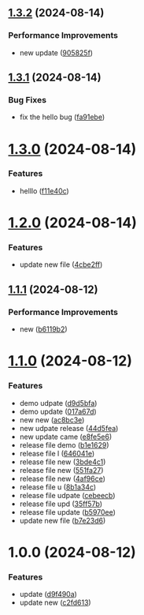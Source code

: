 ## [1.3.2](https://github.com/mayurluhar/semantic-test/compare/v1.3.1...v1.3.2) (2024-08-14)


### Performance Improvements

* new update ([905825f](https://github.com/mayurluhar/semantic-test/commit/905825fb90dfc772289491324da0e09ba4d9bff8))

## [1.3.1](https://github.com/mayurluhar/semantic-test/compare/v1.3.0...v1.3.1) (2024-08-14)


### Bug Fixes

* fix the hello bug ([fa91ebe](https://github.com/mayurluhar/semantic-test/commit/fa91ebe5a3de13ae4df5ce51ac499251c6512e14))

# [1.3.0](https://github.com/mayurluhar/semantic-test/compare/v1.2.0...v1.3.0) (2024-08-14)


### Features

* helllo ([f11e40c](https://github.com/mayurluhar/semantic-test/commit/f11e40c1dfd708786b07c165e562eb9e5217f6a7))

# [1.2.0](https://github.com/mayurluhar/semantic-test/compare/v1.1.1...v1.2.0) (2024-08-14)


### Features

* update new file ([4cbe2ff](https://github.com/mayurluhar/semantic-test/commit/4cbe2ff0b1d6e82cfc2db90cd3349e35f705dc15))

## [1.1.1](https://github.com/mayurluhar/semantic-test/compare/v1.1.0...v1.1.1) (2024-08-12)


### Performance Improvements

* new ([b6119b2](https://github.com/mayurluhar/semantic-test/commit/b6119b2ea76c318f9709bc08c2471f72473cc05e))

# [1.1.0](https://github.com/mayurluhar/semantic-test/compare/v1.0.0...v1.1.0) (2024-08-12)


### Features

* demo udpate ([d9d5bfa](https://github.com/mayurluhar/semantic-test/commit/d9d5bfa8e8d3219eedb00bf9d61f2b3ef5a67f4f))
* demo update ([017a67d](https://github.com/mayurluhar/semantic-test/commit/017a67db89f6b5d416786cf48d1bf89341d4dae0))
* new new ([ac8bc3e](https://github.com/mayurluhar/semantic-test/commit/ac8bc3eafce6e287c705e753867c9ab9b8a081e9))
* new udpate release ([44d5fea](https://github.com/mayurluhar/semantic-test/commit/44d5feacb178b43e62aa71918be068a068ac8cf7))
* new update came ([e8fe5e6](https://github.com/mayurluhar/semantic-test/commit/e8fe5e630a56d86dc3ff347b299603af44c0e29f))
* release file demo ([b1e1629](https://github.com/mayurluhar/semantic-test/commit/b1e16299baf1d62500ae26aead5bfaf3564c501e))
* release file l ([646041e](https://github.com/mayurluhar/semantic-test/commit/646041ef25356fad22e37d9457be78cd97ce24fa))
* release file new ([3bde4c1](https://github.com/mayurluhar/semantic-test/commit/3bde4c14e3daf98bf36f101941796d24bff676f3))
* release file new ([551fa27](https://github.com/mayurluhar/semantic-test/commit/551fa278e135e03525c6e09270fc60384323acaa))
* release file new ([4af96ce](https://github.com/mayurluhar/semantic-test/commit/4af96ce6e1f1460961db2eaca71270e501f74271))
* release file u ([8b1a34c](https://github.com/mayurluhar/semantic-test/commit/8b1a34c2875698a08dc66824b54c908fd38373a6))
* release file udpate ([cebeecb](https://github.com/mayurluhar/semantic-test/commit/cebeecb93a7f2dff5cfd56cbea37e767ffa8eb36))
* release file upd ([35ff57b](https://github.com/mayurluhar/semantic-test/commit/35ff57b63d1a71ab819851ea61f4da896ad04fa9))
* release file update ([b5970ee](https://github.com/mayurluhar/semantic-test/commit/b5970eef3db0203f1020a0e36bac9a2c008bbbff))
* update new file ([b7e23d6](https://github.com/mayurluhar/semantic-test/commit/b7e23d6935ad861aad0121a13b608b8ee453b178))

# 1.0.0 (2024-08-12)


### Features

* update ([d9f490a](https://github.com/mayurluhar/semantic-test/commit/d9f490a3248892e5ee2f8dc29c9f345a7d925665))
* update new ([c2fd613](https://github.com/mayurluhar/semantic-test/commit/c2fd6138e1d16daedffbcc80d6503f34a0bd139c))
